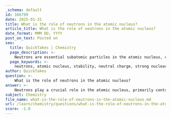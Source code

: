 ```yaml
---
_schema: default
id: 166799
date: 2025-01-31
title: What is the role of neutrons in the atomic nucleus?
article_title: What is the role of neutrons in the atomic nucleus?
date_format: MMM DD, YYYY
post_on_text: Posted on
seo:
  title: QuickTakes | Chemistry
  page_description: >-
    Neutrons are essential subatomic particles in the atomic nucleus, contributing to nuclear stability, the existence of isotopes, and playing pivotal roles in nuclear reactions.
  page_keywords: >-
    neutrons, atomic nucleus, stability, neutral charge, strong nuclear force, isotopes, atomic mass, nuclear reactions, fission, fusion
author: QuickTakes
question: >-
    What is the role of neutrons in the atomic nucleus?
answer: >-
    Neutrons play a crucial role in the atomic nucleus, primarily contributing to the stability of the atom. Here are the key functions and characteristics of neutrons:\n\n1. **Neutral Charge**: Neutrons are neutral particles, meaning they do not carry any electric charge. This neutrality allows them to exist in the nucleus alongside positively charged protons without repelling each other.\n\n2. **Stability of the Nucleus**: The presence of neutrons helps to stabilize the nucleus. Protons, being positively charged, repel each other due to electrostatic forces. Neutrons help to mitigate this repulsion by providing an attractive force through the strong nuclear force, which binds protons and neutrons together in the nucleus.\n\n3. **Isotopes**: Neutrons contribute to the existence of isotopes, which are variants of the same element that have the same number of protons but different numbers of neutrons. This variation can affect the atomic mass and stability of the atom. For example, carbon-12 and carbon-14 are isotopes of carbon, with carbon-14 being radioactive due to its additional neutrons.\n\n4. **Atomic Mass**: Neutrons contribute to the atomic mass of an element. The atomic mass is calculated as the sum of the number of protons and neutrons in the nucleus. This is important for understanding the mass of different elements and their isotopes.\n\n5. **Nuclear Reactions**: Neutrons play a significant role in nuclear reactions, such as fission and fusion. In fission, a neutron can initiate the splitting of a heavy nucleus, releasing energy. In fusion, neutrons are involved in the process of combining light nuclei to form heavier ones, which also releases energy.\n\nIn summary, neutrons are essential for the stability of the atomic nucleus, influence the atomic mass, and are key players in nuclear reactions and the formation of isotopes. Their neutral charge allows them to coexist with protons, providing the necessary balance to maintain a stable atomic structure.
subject: Chemistry
file_name: what-is-the-role-of-neutrons-in-the-atomic-nucleus.md
url: /learn/chemistry/questions/what-is-the-role-of-neutrons-in-the-atomic-nucleus
score: -1.0
---
```


&nbsp;